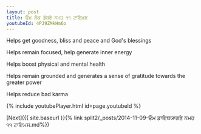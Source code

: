 ```yaml
---
layout: post
title: ਓਮ ਲੋਕ ਡੱਥਰੇ ਨਮਹ ੧੧ ਟਾਇਮਸ
youtubeId: 4PJ9ZMkHm6o
---
```

 
 
Helps get goodness, bliss and peace and God's blessings
 
Helps remain focused, help generate inner energy 
 
Helps boost physical and mental health 
 
Helps remain grounded and generates a sense of gratitude towards the greater power 
 
Helps reduce bad karma
 
 
 
 


{% include youtubePlayer.html id=page.youtubeId %}
 
[Next]({{ site.baseurl }}{% link  split2/_posts/2014-11-09-ਓਮ ਡਾਇਥਯਾਗਣੇ ਨਮਹ ੧੧ ਟਾਇਮਸ.md%})
 
